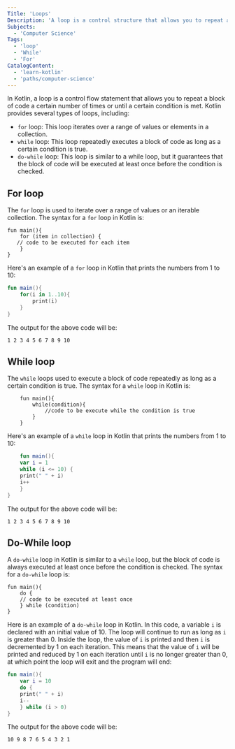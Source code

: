 ```yaml
---
Title: 'Loops'
Description: 'A loop is a control structure that allows you to repeat a block of code a specified number of times or until a certain condition is met.'
Subjects:
  - 'Computer Science'
Tags:
  - 'loop'
  - 'While'
  - 'For'
CatalogContent:
  - 'learn-kotlin'
  - 'paths/computer-science'
---
```


In Kotlin, a loop is a control flow statement that allows you to repeat a block of code a certain number of times or until a certain condition is met. Kotlin provides several types of loops, including:

- `for` loop: This loop iterates over a range of values or elements in a collection.
- `while` loop: This loop repeatedly executes a block of code as long as a certain condition is true.
- `do-while` loop: This loop is similar to a while loop, but it guarantees that the block of code will be executed at least once before the condition is checked.

## For loop

The `for` loop is used to iterate over a range of values or an iterable collection. The syntax for a `for` loop in Kotlin is:

```pseudo
fun main(){
    for (item in collection) {
   // code to be executed for each item
    }
}
```

Here's an example of a `for` loop in Kotlin that prints the numbers from 1 to 10:

```kotlin
fun main(){
    for(i in 1..10){
        print(i)
    }
}
```

The output for the above code will be:

```
1 2 3 4 5 6 7 8 9 10
```

## While loop

The `while` loops used to execute a block of code repeatedly as long as a certain condition is true. The syntax for a `while` loop in Kotlin is:

```pseudo
    fun main(){
        while(condition){
            //code to be execute while the condition is true
        }
    }
```

Here's an example of a `while` loop in Kotlin that prints the numbers from 1 to 10:

```kotlin
    fun main(){
    var i = 1
    while (i <= 10) {
    print(" " + i)
    i++
    }
}
```

The output for the above code will be:

```
1 2 3 4 5 6 7 8 9 10
```

## Do-While loop

A `do-while` loop in Kotlin is similar to a `while` loop, but the block of code is always executed at least once before the condition is checked. The syntax for a `do-while` loop is:

```pseudo
fun main(){
    do {
    // code to be executed at least once
    } while (condition)
}
```

Here is an example of a `do-while` loop in Kotlin. In this code, a variable `i` is declared with an initial value of 10. The loop will continue to run as long as `i` is greater than 0. Inside the loop, the value of `i` is printed and then `i` is decremented by 1 on each iteration. This means that the value of `i` will be printed and reduced by 1 on each iteration until `i` is no longer greater than 0, at which point the loop will exit and the program will end:

```kotlin
fun main(){
    var i = 10
    do {
    print(" " + i)
    i--
    } while (i > 0)
}
```

The output for the above code will be:

```
10 9 8 7 6 5 4 3 2 1
```
